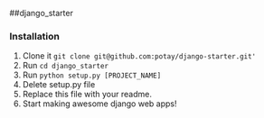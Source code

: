 ##django_starter

### Installation
1. Clone it ```git clone git@github.com:potay/django-starter.git'```
2. Run ```cd django_starter```
3. Run ```python setup.py [PROJECT_NAME]```
4. Delete setup.py file
5. Replace this file with your readme.
6. Start making awesome django web apps!
